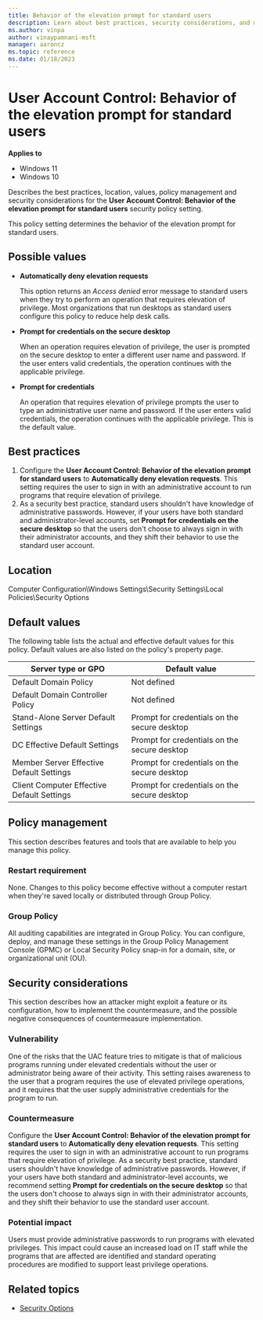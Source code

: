 ```yaml
---
title: Behavior of the elevation prompt for standard users
description: Learn about best practices, security considerations, and more for the policy setting, User Account Control Behavior of the elevation prompt for standard users.
ms.author: vinpa
author: vinaypamnani-msft
manager: aaroncz
ms.topic: reference
ms.date: 01/18/2023
---
```


# User Account Control: Behavior of the elevation prompt for standard users

**Applies to**
- Windows 11
- Windows 10

Describes the best practices, location, values, policy management and security considerations for the **User Account Control: Behavior of the elevation prompt for standard users** security policy setting.

This policy setting determines the behavior of the elevation prompt for standard users.

## Possible values

- **Automatically deny elevation requests**

    This option returns an *Access denied* error message to standard users when they try to perform an operation that requires elevation of privilege. Most organizations that run desktops as standard users configure this policy to reduce help desk calls.

- **Prompt for credentials on the secure desktop**

    When an operation requires elevation of privilege, the user is prompted on the secure desktop to enter a different user name and password. If the user enters valid credentials, the operation continues with the applicable privilege.

- **Prompt for credentials**

    An operation that requires elevation of privilege prompts the user to type an administrative user name and password. If the user enters valid credentials, the operation continues with the applicable privilege. This is the default value.

## Best practices

1. Configure the **User Account Control: Behavior of the elevation prompt for standard users** to **Automatically deny elevation requests**. This setting requires the user to sign in with an administrative account to run programs that require elevation of privilege.
2. As a security best practice, standard users shouldn't have knowledge of administrative passwords. However, if your users have both standard and administrator-level accounts, set **Prompt for credentials on the secure desktop** so that the users don't choose to always sign in with their administrator accounts, and they shift their behavior to use the standard user account.

## Location

Computer Configuration\\Windows Settings\\Security Settings\\Local Policies\\Security Options

## Default values

The following table lists the actual and effective default values for this policy. Default values are also listed on the policy's property page.

| Server type or GPO | Default value |
| - | - |
| Default Domain Policy | Not defined|
| Default Domain Controller Policy | Not defined|
| Stand-Alone Server Default Settings | Prompt for credentials on the secure desktop|
| DC Effective Default Settings | Prompt for credentials on the secure desktop|
| Member Server Effective Default Settings | Prompt for credentials on the secure desktop|
| Client Computer Effective Default Settings | Prompt for credentials on the secure desktop|

## Policy management

This section describes features and tools that are available to help you manage this policy.

### Restart requirement

None. Changes to this policy become effective without a computer restart when they're saved locally or distributed through Group Policy.

### Group Policy

All auditing capabilities are integrated in Group Policy. You can configure, deploy, and manage these settings in the Group Policy Management Console (GPMC) or Local Security Policy snap-in for a domain, site, or organizational unit (OU).

## Security considerations

This section describes how an attacker might exploit a feature or its configuration, how to implement the countermeasure, and the possible negative consequences of countermeasure implementation.

### Vulnerability

One of the risks that the UAC feature tries to mitigate is that of malicious programs running under elevated credentials without the user or administrator being aware of their activity. This setting raises awareness to the user that a program requires the use of elevated privilege operations, and it requires that the user supply administrative credentials for the program to run.

### Countermeasure

Configure the **User Account Control: Behavior of the elevation prompt for standard users** to **Automatically deny elevation requests**. This setting requires the user to sign in with an administrative account to run programs that require elevation of privilege. As a security best practice, standard users shouldn't have knowledge of administrative passwords. However, if your users have both standard and administrator-level accounts, we recommend setting **Prompt for credentials on the secure desktop** so that the users don't choose to always sign in with their administrator accounts, and they shift their behavior to use the standard user account.

### Potential impact

Users must provide administrative passwords to run programs with elevated privileges. This impact could cause an increased load on IT staff while the programs that are affected are identified and standard operating procedures are modified to support least privilege operations.

## Related topics

- [Security Options](/windows/device-security/security-policy-settings/security-options)
